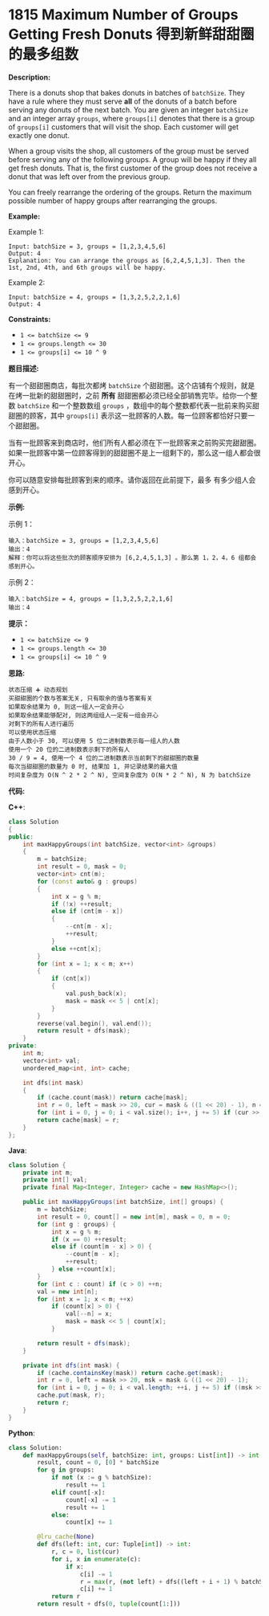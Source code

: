 # 1815 Maximum Number of Groups Getting Fresh Donuts 得到新鲜甜甜圈的最多组数

__Description:__

There is a donuts shop that bakes donuts in batches of `batchSize`. They have a rule where they must serve __all__ of the donuts of a batch before serving any donuts of the next batch. You are given an integer `batchSize` and an integer array `groups`, where `groups[i]` denotes that there is a group of `groups[i]` customers that will visit the shop. Each customer will get exactly one donut.

When a group visits the shop, all customers of the group must be served before serving any of the following groups. A group will be happy if they all get fresh donuts. That is, the first customer of the group does not receive a donut that was left over from the previous group.

You can freely rearrange the ordering of the groups. Return the maximum possible number of happy groups after rearranging the groups.

__Example:__

Example 1:

```text
Input: batchSize = 3, groups = [1,2,3,4,5,6]
Output: 4
Explanation: You can arrange the groups as [6,2,4,5,1,3]. Then the 1st, 2nd, 4th, and 6th groups will be happy.
```

Example 2:

```text
Input: batchSize = 4, groups = [1,3,2,5,2,2,1,6]
Output: 4
```

__Constraints:__

- `1 <= batchSize <= 9`
- `1 <= groups.length <= 30`
- `1 <= groups[i] <= 10 ^ 9`

__题目描述:__

有一个甜甜圈商店，每批次都烤 `batchSize` 个甜甜圈。这个店铺有个规则，就是在烤一批新的甜甜圈时，之前 __所有__ 甜甜圈都必须已经全部销售完毕。给你一个整数 `batchSize` 和一个整数数组 `groups` ，数组中的每个整数都代表一批前来购买甜甜圈的顾客，其中 `groups[i]` 表示这一批顾客的人数。每一位顾客都恰好只要一个甜甜圈。

当有一批顾客来到商店时，他们所有人都必须在下一批顾客来之前购买完甜甜圈。如果一批顾客中第一位顾客得到的甜甜圈不是上一组剩下的，那么这一组人都会很开心。

你可以随意安排每批顾客到来的顺序。请你返回在此前提下，最多 有多少组人会感到开心。

__示例:__

示例 1：

```text
输入：batchSize = 3, groups = [1,2,3,4,5,6]
输出：4
解释：你可以将这些批次的顾客顺序安排为 [6,2,4,5,1,3] 。那么第 1，2，4，6 组都会感到开心。
```

示例 2：

```text
输入：batchSize = 4, groups = [1,3,2,5,2,2,1,6]
输出：4
```

__提示：__

- `1 <= batchSize <= 9`
- `1 <= groups.length <= 30`
- `1 <= groups[i] <= 10 ^ 9`

__思路:__

```text
状态压缩 ➕ 动态规划
买甜甜圈的个数与答案无关, 只有取余的值与答案有关
如果取余结果为 0, 则这一组人一定会开心
如果取余结果能够配对, 则这两组组人一定有一组会开心
对剩下的所有人进行遍历
可以使用状态压缩
由于人数小于 30, 可以使用 5 位二进制数表示每一组人的人数
使用一个 20 位的二进制数表示剩下的所有人
30 / 9 = 4, 使用一个 4 位的二进制数表示当前剩下的甜甜圈的数量
每次当甜甜圈的数量为 0 时, 结果加 1, 并记录结果的最大值
时间复杂度为 O(N ^ 2 * 2 ^ N), 空间复杂度为 O(N * 2 ^ N), N 为 batchSize
```

__代码:__

__C++__:

```C++
class Solution 
{
public:
    int maxHappyGroups(int batchSize, vector<int> &groups) 
    {
        m = batchSize;
        int result = 0, mask = 0;
        vector<int> cnt(m);
        for (const auto& g : groups) 
        {
            int x = g % m;
            if (!x) ++result;
            else if (cnt[m - x])
            {
                --cnt[m - x];
                ++result;
            } 
            else ++cnt[x];
        }
        for (int x = 1; x < m; x++)
        {
            if (cnt[x]) 
            {
                val.push_back(x);
                mask = mask << 5 | cnt[x];
            }
        }
        reverse(val.begin(), val.end());
        return result + dfs(mask);
    }
private:
    int m;
    vector<int> val;
    unordered_map<int, int> cache;

    int dfs(int mask) 
    {
        if (cache.count(mask)) return cache[mask];
        int r = 0, left = mask >> 20, cur = mask & ((1 << 20) - 1), n = val.size();
        for (int i = 0, j = 0; i < val.size(); i++, j += 5) if (cur >> j & 31) r = max(r, (!left) + dfs((left + val[i]) % m << 20 | cur - (1 << j)));
        return cache[mask] = r;
    }
};
```

__Java__:

```Java
class Solution {
    private int m;
    private int[] val;
    private final Map<Integer, Integer> cache = new HashMap<>();

    public int maxHappyGroups(int batchSize, int[] groups) {
        m = batchSize;
        int result = 0, count[] = new int[m], mask = 0, n = 0;
        for (int g : groups) {
            int x = g % m;
            if (x == 0) ++result;
            else if (count[m - x] > 0) {
                --count[m - x];
                ++result;
            } else ++count[x];
        }
        for (int c : count) if (c > 0) ++n;
        val = new int[n];
        for (int x = 1; x < m; ++x)
            if (count[x] > 0) {
                val[--n] = x;
                mask = mask << 5 | count[x];
            }

        return result + dfs(mask);
    }

    private int dfs(int mask) {
        if (cache.containsKey(mask)) return cache.get(mask);
        int r = 0, left = mask >> 20, msk = mask & ((1 << 20) - 1);
        for (int i = 0, j = 0; i < val.length; ++i, j += 5) if ((msk >> j & 31) > 0) r = Math.max(r, (left == 0 ? 1 : 0) + dfs((left + val[i]) % m << 20 | msk - (1 << j)));
        cache.put(mask, r);
        return r;
    }
}
```

__Python__:

```Python
class Solution:
    def maxHappyGroups(self, batchSize: int, groups: List[int]) -> int:
        result, count = 0, [0] * batchSize
        for g in groups:
            if not (x := g % batchSize):
                result += 1
            elif count[-x]:
                count[-x] -= 1
                result += 1
            else:
                count[x] += 1

        @lru_cache(None)
        def dfs(left: int, cur: Tuple[int]) -> int:
            r, c = 0, list(cur)
            for i, x in enumerate(c):
                if x:
                    c[i] -= 1
                    r = max(r, (not left) + dfs((left + i + 1) % batchSize, tuple(c)))
                    c[i] += 1
            return r
        return result + dfs(0, tuple(count[1:]))
```
